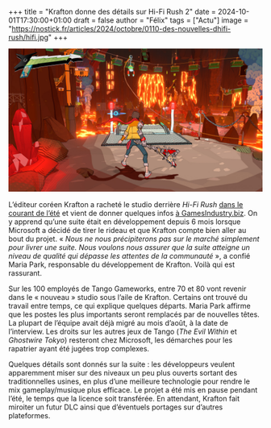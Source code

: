 +++
title = "Krafton donne des détails sur Hi-Fi Rush 2"
date = 2024-10-01T17:30:00+01:00
draft = false
author = "Félix"
tags = ["Actu"]
image = "https://nostick.fr/articles/2024/octobre/0110-des-nouvelles-dhifi-rush/hifi.jpg"
+++

![Le jeu Hi-Fi Rush](hifi.jpg) 

L’éditeur coréen Krafton a racheté le studio derrière *Hi-Fi Rush* [dans le courant de l’été](https://nostick.fr/articles/2024/aout/1208-krafton-a-la-rescousse-de-tango/) et vient de donner quelques infos [à GamesIndustry.biz](https://www.gamesindustry.biz/we-dont-want-to-just-replicate-successful-games-behind-kraftons-acquisition-of-tango-gameworks). On y apprend qu’une suite était en développement depuis 6 mois lorsque Microsoft a décidé de tirer le rideau et que Krafton compte bien aller au bout du projet. « *Nous ne nous précipiterons pas sur le marché simplement pour livrer une suite. Nous voulons nous assurer que la suite atteigne un niveau de qualité qui dépasse les attentes de la communauté* », a confié Maria Park, responsable du développement de Krafton. Voilà qui est rassurant.

Sur les 100 employés de Tango Gameworks, entre 70 et 80 vont revenir dans le « nouveau » studio sous l’aile de Krafton. Certains ont trouvé du travail entre temps, ce qui explique quelques départs. Maria Park affirme que les postes les plus importants seront remplacés par de nouvelles têtes. La plupart de l’équipe avait déjà migré au mois d’août, à la date de l’interview. Les droits sur les autres jeux de Tango (*The Evil Within* et *Ghostwire Tokyo*) resteront chez Microsoft, les démarches pour les rapatrier ayant été jugées trop complexes.

Quelques détails sont donnés sur la suite : les développeurs veulent apparemment miser sur des niveaux un peu plus ouverts sortant des traditionnelles usines, en plus d’une meilleure technologie pour rendre le mix gameplay/musique plus efficace. Le projet a été mis en pause pendant l’été, le temps que la licence soit transférée. En attendant, Krafton fait miroiter un futur DLC ainsi que d’éventuels portages sur d’autres plateformes. 